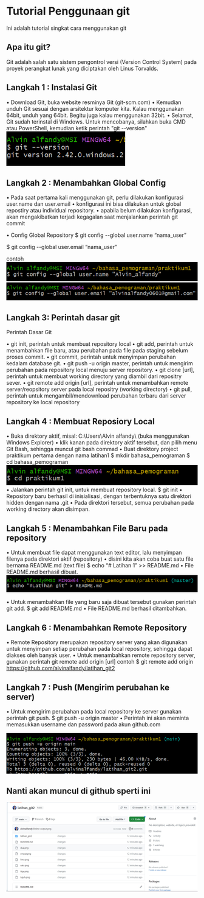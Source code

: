 # Tutorial Penggunaan git 
Ini adalah tutorial singkat cara menggunakan git 

## Apa itu git?
Git adalah salah satu sistem pengontrol versi (Version Control System)
pada proyek perangkat lunak yang diciptakan oleh Linus Torvalds.

## Langkah 1 : Instalasi Git
• Download Git, buka website resminya Git (git-scm.com)
• Kemudian unduh Git sesuai dengan arsitektur komputer kita. Kalau
menggunakan 64bit, unduh yang 64bit. Begitu juga kalau
menggunakan 32bit.
• Selamat, Git sudah terinstal di Windows. Untuk mencobanya, silahkan
buka CMD atau PowerShell, kemudian ketik perintah "git --version"
![gambar satu](satu.png)

## Langkah 2 : Menambahkan Global  Config
• Pada saat pertama kali menggunakan git, perlu dilakukan konfigurasi
user.name dan user.email
• konfigurasi ini bisa dilakukan untuk global repostiry atau individual
repository.
• apabila belum dilakukan konfigurasi, akan mengakibatkan terjadi kegagalan
saat menjalankan perintah git commit

• Config Global Repository
$ git config --global user.name “nama_user”

$ git config --global user.email “nama_user”

contoh
![Gambar dua](dua.png)
![Gambar dua](tiga.png)

## Langkah 3: Perintah dasar git
Perintah Dasar Git

• git init, perintah untuk membuat repository local
• git add, perintah untuk menambahkan file baru, atau perubahan pada file
pada staging sebelum proses commit.
• git commit, perintah untuk menyimpan perubahan kedalam database git.
• git push -u origin master, perintah untuk mengirim perubahan pada
repository local menuju server repository.
• git clone [url], perintah untuk membuat working directory yang diambil dari
repositry sever.
• git remote add origin [url], perintah untuk menambahkan remote
server/reopsitory server pada local repositry (working directory)
• git pull, perintah untuk mengambil/mendownload perubahan terbaru dari
server repository ke local repository

## Langkah 4 : Membuat Reposiory Local

• Buka direktory aktif, misal: C:\Users\Alvin alfandy\ (buka
menggunakan Windows Explorer)
• klik kanan pada direktory aktif tersebut, dan pilih menu Git Bash,
sehingga muncul git bash commad
• Buat direktory project praktikum pertama dengan nama latihan1
$ mkdir bahasa_pemograman
$ cd bahasa_pemograman
![Gambar empat](empat.png)
• Jalankan perintah git init, untuk membuat repository local.
$ git init
• Repository baru berhasil di inisialisasi, dengan terbentuknya satu
direktori hidden dengan nama .git
• Pada direktori tersebut, semua perubahan pada working directory
akan disimpan.

## Langkah 5 :  Menambahkan File Baru  pada repository

• Untuk membuat file dapat menggunakan text editor, lalu menyimpan
filenya pada direktori aktif (repository)
• disini kita akan coba buat satu file bernama README.md (text file)
$ echo “# Latihan 1” >> README.md
• File README.md berhasil dibuat.
![Gambar 5](lima.png)

• Untuk menambahkan file yang baru saja dibuat tersebut gunakan
perintah git add.
$ git add README.md
• File README.md berhasil ditambahkan.

## Langkah 6 : Menambahkan Remote Repository
• Remote Repository merupakan repository server yang akan
digunakan untuk menyimpan setiap perubahan pada local repository,
sehingga dapat diakses oleh banyak user.
• Untuk menambahkan remote repository server, gunakan perintah
git remote add origin [url]
contoh
$ git remote add origin https://github.com/alvinalfandy/latihan_git2

## Langkah 7 : Push (Mengirim perubahan ke server)
• Untuk mengirim perubahan pada local repository ke server gunakan
perintah git push.
$ git push -u origin master
• Perintah ini akan meminta memasukkan username dan password
pada akun github.com

![Gambar 5](tujuh.png)


## Nanti akan muncul di github sperti ini 
![Gambar 5](88.png)


